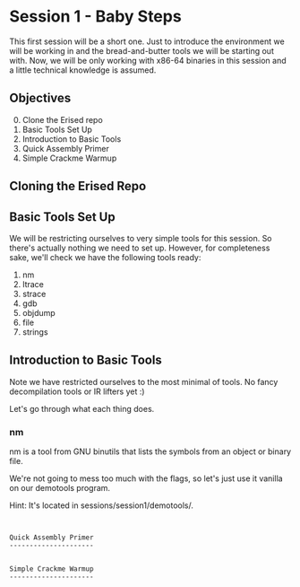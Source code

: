 Session 1 - Baby Steps
======================

This first session will be a short one. Just to introduce the environment we
will be working in and the bread-and-butter tools we will be starting out with.
Now, we will be only working with x86-64 binaries in this session and a little
technical knowledge is assumed.


Objectives
----------
0. Clone the Erised repo
1. Basic Tools Set Up
2. Introduction to Basic Tools
3. Quick Assembly Primer
4. Simple Crackme Warmup

Cloning the Erised Repo
-----------------------


Basic Tools Set Up
------------------
We will be restricting ourselves to very simple tools for this session. So
there's actually nothing we need to set up. However, for completeness sake,
we'll check we have the following tools ready:

1. nm
2. ltrace
3. strace
4. gdb
5. objdump
6. file
7. strings

Introduction to Basic Tools
---------------------------

Note we have restricted ourselves to the most minimal of tools. No fancy
decompilation tools or IR lifters yet :)

Let's go through what each thing does.

### nm

nm is a tool from GNU binutils that lists the symbols from an object or binary
file.

We're not going to mess too much with the flags, so let's just use it vanilla on
our demotools program.

Hint: It's located in sessions/session1/demotools/.

```


Quick Assembly Primer
---------------------


Simple Crackme Warmup
---------------------

